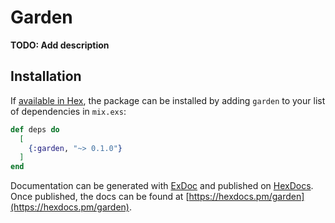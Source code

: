 # Garden

**TODO: Add description**

## Installation

If [available in Hex](https://hex.pm/docs/publish), the package can be installed
by adding `garden` to your list of dependencies in `mix.exs`:

```elixir
def deps do
  [
    {:garden, "~> 0.1.0"}
  ]
end
```

Documentation can be generated with [ExDoc](https://github.com/elixir-lang/ex_doc)
and published on [HexDocs](https://hexdocs.pm). Once published, the docs can
be found at [https://hexdocs.pm/garden](https://hexdocs.pm/garden).

